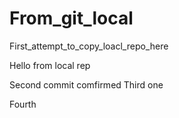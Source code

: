 # From_git_local
First_attempt_to_copy_loacl_repo_here


Hello from local rep


Second commit comfirmed
Third one


Fourth
